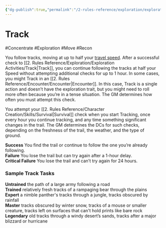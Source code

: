 ```yaml
---
{"dg-publish":true,"permalink":"/2-rules-reference/exploration/exploration-activities/track/","noteIcon":""}
---
```


# Track
#Concentrate #Exploration #Move #Recon 

You follow tracks, moving at up to half your [travel speed](https://2e.aonprd.com/Rules.aspx?ID=470). After a successful check to [[2. Rules Reference/Exploration/Exploration Activities/Track\|Track]], you can continue following the tracks at half your Speed without attempting additional checks for up to 1 hour. In some cases, you might Track in an [[2. Rules Reference/Encounter/Encounter\|Encounter]]. In this case, Track is a single action and doesn’t have the exploration trait, but you might need to roll more often because you’re in a tense situation. The GM determines how often you must attempt this check.  
  
You attempt your [[2. Rules Reference/Character Creation/Skills/Survival\|Survival]] check when you start Tracking, once every hour you continue tracking, and any time something significant changes in the trail. The GM determines the DCs for such checks, depending on the freshness of the trail, the weather, and the type of ground.  
  
**Success** You find the trail or continue to follow the one you’re already following.  
**Failure** You lose the trail but can try again after a 1-hour delay.  
**Critical Failure** You lose the trail and can’t try again for 24 hours.

### Sample Track Tasks

**Untrained** the path of a large army following a road  
**Trained** relatively fresh tracks of a rampaging bear through the plains  
**Expert** a nimble panther's tracks through a jungle, tracks obscured by rainfall  
**Master** tracks obscured by winter snow, tracks of a mouse or smaller creature, tracks left on surfaces that can't hold prints like bare rock  
**Legendary** old tracks through a windy desert’s sands, tracks after a major blizzard or hurricane